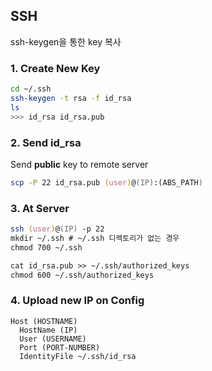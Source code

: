 
## SSH
ssh-keygen을 통한 key 복사

### 1. Create New Key
```zsh
cd ~/.ssh
ssh-keygen -t rsa -f id_rsa
ls
>>> id_rsa id_rsa.pub
```

### 2. Send id_rsa
Send **public** key to remote server
```zsh
scp -P 22 id_rsa.pub (user)@(IP):(ABS_PATH)
```

### 3. At Server
```zsh
ssh (user)@(IP) -p 22
mkdir ~/.ssh # ~/.ssh 디렉토리가 없는 경우
chmod 700 ~/.ssh

cat id_rsa.pub >> ~/.ssh/authorized_keys
chmod 600 ~/.ssh/authorized_keys
```

### 4. Upload new IP on Config
```config
Host (HOSTNAME)
  HostName (IP)
  User (USERNAME)
  Port (PORT-NUMBER)
  IdentityFile ~/.ssh/id_rsa
```

